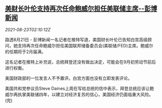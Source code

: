 <!--1629685863000-->
[美财长叶伦支持再次任命鲍威尔担任美联储主席--彭博新闻](https://cn.reuters.com/article/bbg-us-yellen-fed-powell-0823-idCNKBS2FO04L)
------

<div><i>2021-08-23T02:10:12Z</i></div><p>路透8月21日 - 彭博新闻一名记者在推特写道，美国财长叶伦已告知白宫高级顾问，她支持再次任命鲍威尔担任美国联邦储备委员会(美联储/FED)主席。鲍威尔的任期将于2月届满。</p><p>这名记者在推特上补充说，总统拜登还没有做出决定，可能会在9月初劳动节前后进行权衡。</p><p>美国财政部的一位发言人不予置评。白宫方面也没有立即发表评论。</p><p>美国共和党参议员Steve Daines上周在写给总统的信中表示，拜登总统应该让鲍威尔再执掌美联储四年，以建立对经济复苏的信心，美国经济仍面临重大风险。(完)</p>
